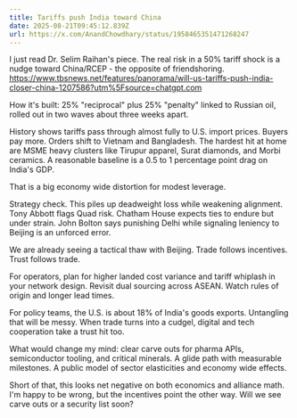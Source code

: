 ```yaml
---
title: Tariffs push India toward China
date: 2025-08-21T09:45:12.839Z
url: https://x.com/AnandChowdhary/status/1958465351471268247
---
```


I just read Dr. Selim Raihan's piece. The real risk in a 50% tariff shock is a nudge toward China/RCEP - the opposite of friendshoring. <https://www.tbsnews.net/features/panorama/will-us-tariffs-push-india-closer-china-1207586?utm%5Fsource=chatgpt.com>  
  
How it's built: 25% "reciprocal" plus 25% "penalty" linked to Russian oil, rolled out in two waves about three weeks apart.  
  
History shows tariffs pass through almost fully to U.S. import prices. Buyers pay more. Orders shift to Vietnam and Bangladesh. The hardest hit at home are MSME heavy clusters like Tirupur apparel, Surat diamonds, and Morbi ceramics. A reasonable baseline is a 0.5 to 1 percentage point drag on India's GDP.  
  
That is a big economy wide distortion for modest leverage.  
  
Strategy check. This piles up deadweight loss while weakening alignment. Tony Abbott flags Quad risk. Chatham House expects ties to endure but under strain. John Bolton says punishing Delhi while signaling leniency to Beijing is an unforced error.  
  
We are already seeing a tactical thaw with Beijing. Trade follows incentives. Trust follows trade.  
  
For operators, plan for higher landed cost variance and tariff whiplash in your network design. Revisit dual sourcing across ASEAN. Watch rules of origin and longer lead times.  
  
For policy teams, the U.S. is about 18% of India's goods exports. Untangling that will be messy. When trade turns into a cudgel, digital and tech cooperation take a trust hit too.  
  
What would change my mind: clear carve outs for pharma APIs, semiconductor tooling, and critical minerals. A glide path with measurable milestones. A public model of sector elasticities and economy wide effects.  
  
Short of that, this looks net negative on both economics and alliance math. I'm happy to be wrong, but the incentives point the other way. Will we see carve outs or a security list soon?
